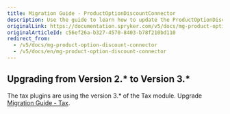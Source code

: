 ```yaml
---
title: Migration Guide - ProductOptionDiscountConnector
description: Use the guide to learn how to update the ProductOptionDiscountConnector module to a newer version.
originalLink: https://documentation.spryker.com/v5/docs/mg-product-option-discount-connector
originalArticleId: c56ef26a-b327-4570-8403-b78f210bd110
redirect_from:
  - /v5/docs/mg-product-option-discount-connector
  - /v5/docs/en/mg-product-option-discount-connector
---
```


## Upgrading from Version 2.* to Version 3.*
The tax plugins are using the version 3.* of the Tax module. Upgrade [Migration Guide - Tax](/docs/scos/dev/module-migration-guides/{{page.version}}/migration-guide-tax.html).
